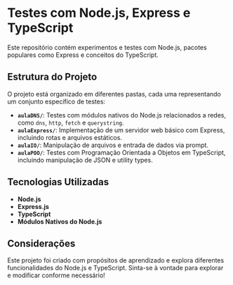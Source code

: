 # Testes com Node.js, Express e TypeScript

Este repositório contém experimentos e testes com Node.js, pacotes populares como Express e conceitos do TypeScript.

## Estrutura do Projeto

O projeto está organizado em diferentes pastas, cada uma representando um conjunto específico de testes:

- **`aulaDNS/`**: Testes com módulos nativos do Node.js relacionados a redes, como `dns`, `http`, `fetch` e `querystring`.
- **`aulaExpress/`**: Implementação de um servidor web básico com Express, incluindo rotas e arquivos estáticos.
- **`aulaIO/`**: Manipulação de arquivos e entrada de dados via prompt.
- **`aulaPOO/`**: Testes com Programação Orientada a Objetos em TypeScript, incluindo manipulação de JSON e utility types.

## Tecnologias Utilizadas

- **Node.js**
- **Express.js**
- **TypeScript**
- **Módulos Nativos do Node.js**


## Considerações

Este projeto foi criado com propósitos de aprendizado e explora diferentes funcionalidades do Node.js e TypeScript. Sinta-se à vontade para explorar e modificar conforme necessário!
